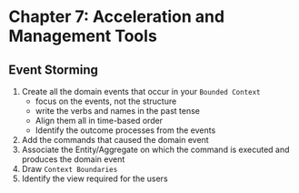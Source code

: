 # Chapter 7: Acceleration and Management Tools

## Event Storming

1. Create all the domain events that occur in your `Bounded Context`
    - focus on the events, not the structure
    - write the verbs and names in the past tense
    - Align them all in time-based order
    - Identify the outcome processes from the events
2. Add the commands that caused the domain event
3. Associate the Entity/Aggregate on which the command is executed and produces the domain event
4. Draw `Context Boundaries` 
5. Identify the view required for the users
